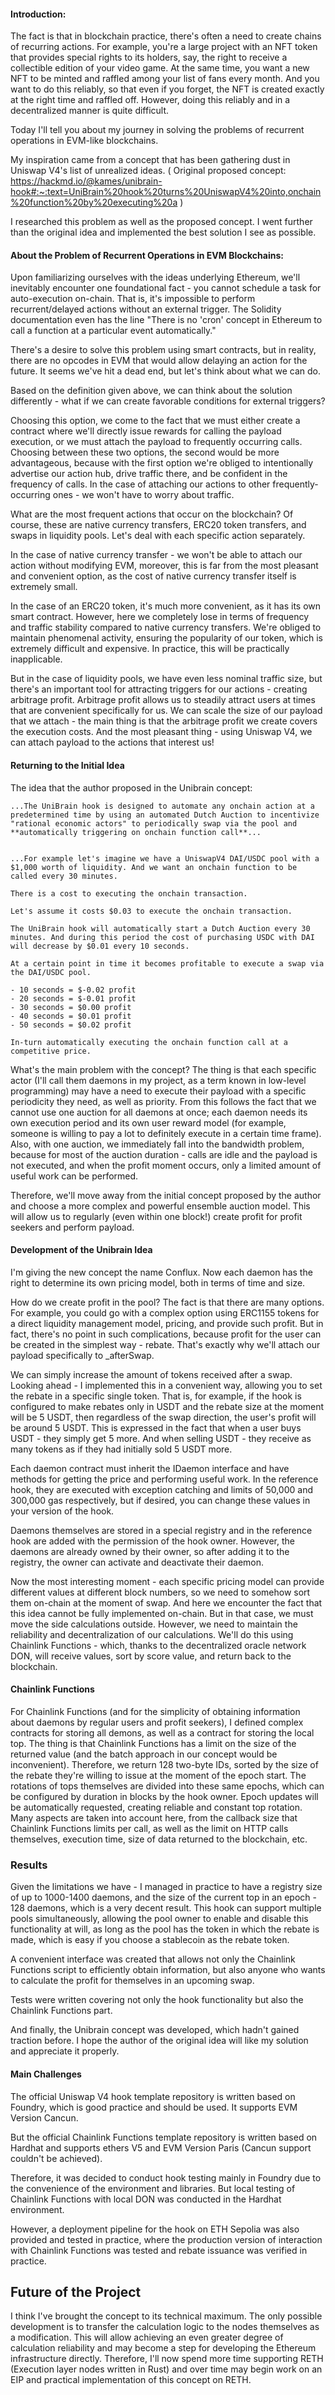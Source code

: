 #### Introduction:

The fact is that in blockchain practice, there's often a need to create chains of recurring actions. For example, you're a large project with an NFT token that provides special rights to its holders, say, the right to receive a collectible edition of your video game. At the same time, you want a new NFT to be minted and raffled among your list of fans every month. And you want to do this reliably, so that even if you forget, the NFT is created exactly at the right time and raffled off. However, doing this reliably and in a decentralized manner is quite difficult.

Today I'll tell you about my journey in solving the problems of recurrent operations in EVM-like blockchains.

My inspiration came from a concept that has been gathering dust in Uniswap V4's list of unrealized ideas.
(
Original proposed concept:
https://hackmd.io/@kames/unibrain-hook#:~:text=UniBrain%20hook%20turns%20UniswapV4%20into,onchain%20function%20by%20executing%20a
)

I researched this problem as well as the proposed concept. I went further than the original idea and implemented the best solution I see as possible.

#### About the Problem of Recurrent Operations in EVM Blockchains:

Upon familiarizing ourselves with the ideas underlying Ethereum, we'll inevitably encounter one foundational fact - you cannot schedule a task for auto-execution on-chain. That is, it's impossible to perform recurrent/delayed actions without an external trigger. The Solidity documentation even has the line "There is no 'cron' concept in Ethereum to call a function at a particular event automatically."

There's a desire to solve this problem using smart contracts, but in reality, there are no opcodes in EVM that would allow delaying an action for the future. It seems we've hit a dead end, but let's think about what we can do.

Based on the definition given above, we can think about the solution differently - what if we can create favorable conditions for external triggers?

Choosing this option, we come to the fact that we must either create a contract where we'll directly issue rewards for calling the payload execution, or we must attach the payload to frequently occurring calls. Choosing between these two options, the second would be more advantageous, because with the first option we're obliged to intentionally advertise our action hub, drive traffic there, and be confident in the frequency of calls. In the case of attaching our actions to other frequently-occurring ones - we won't have to worry about traffic.

What are the most frequent actions that occur on the blockchain? Of course, these are native currency transfers, ERC20 token transfers, and swaps in liquidity pools. Let's deal with each specific action separately.

In the case of native currency transfer - we won't be able to attach our action without modifying EVM, moreover, this is far from the most pleasant and convenient option, as the cost of native currency transfer itself is extremely small.

In the case of an ERC20 token, it's much more convenient, as it has its own smart contract. However, here we completely lose in terms of frequency and traffic stability compared to native currency transfers. We're obliged to maintain phenomenal activity, ensuring the popularity of our token, which is extremely difficult and expensive. In practice, this will be practically inapplicable.

But in the case of liquidity pools, we have even less nominal traffic size, but there's an important tool for attracting triggers for our actions - creating arbitrage profit. Arbitrage profit allows us to steadily attract users at times that are convenient specifically for us. We can scale the size of our payload that we attach - the main thing is that the arbitrage profit we create covers the execution costs. And the most pleasant thing - using Uniswap V4, we can attach payload to the actions that interest us!

#### Returning to the Initial Idea

The idea that the author proposed in the Unibrain concept:

```
...The UniBrain hook is designed to automate any onchain action at a predetermined time by using an automated Dutch Auction to incentivize "rational economic actors" to periodically swap via the pool and **automatically triggering on onchain function call**...


...For example let's imagine we have a UniswapV4 DAI/USDC pool with a $1,000 worth of liquidity. And we want an onchain function to be called every 30 minutes.

There is a cost to executing the onchain transaction.

Let's assume it costs $0.03 to execute the onchain transaction.

The UniBrain hook will automatically start a Dutch Auction every 30 minutes. And during this period the cost of purchasing USDC with DAI will decrease by $0.01 every 10 seconds.

At a certain point in time it becomes profitable to execute a swap via the DAI/USDC pool.

- 10 seconds = $-0.02 profit
- 20 seconds = $-0.01 profit
- 30 seconds = $0.00 profit
- 40 seconds = $0.01 profit
- 50 seconds = $0.02 profit

In-turn automatically executing the onchain function call at a competitive price.
```

What's the main problem with the concept? The thing is that each specific actor (I'll call them daemons in my project, as a term known in low-level programming) may have a need to execute their payload with a specific periodicity they need, as well as priority. From this follows the fact that we cannot use one auction for all daemons at once; each daemon needs its own execution period and its own user reward model (for example, someone is willing to pay a lot to definitely execute in a certain time frame). Also, with one auction, we immediately fall into the bandwidth problem, because for most of the auction duration - calls are idle and the payload is not executed, and when the profit moment occurs, only a limited amount of useful work can be performed.

Therefore, we'll move away from the initial concept proposed by the author and choose a more complex and powerful ensemble auction model. This will allow us to regularly (even within one block!) create profit for profit seekers and perform payload.

#### Development of the Unibrain Idea

I'm giving the new concept the name Conflux. Now each daemon has the right to determine its own pricing model, both in terms of time and size.

How do we create profit in the pool? The fact is that there are many options. For example, you could go with a complex option using ERC1155 tokens for a direct liquidity management model, pricing, and provide such profit. But in fact, there's no point in such complications, because profit for the user can be created in the simplest way - rebate. That's exactly why we'll attach our payload specifically to _afterSwap.

We can simply increase the amount of tokens received after a swap. Looking ahead - I implemented this in a convenient way, allowing you to set the rebate in a specific single token. That is, for example, if the hook is configured to make rebates only in USDT and the rebate size at the moment will be 5 USDT, then regardless of the swap direction, the user's profit will be around 5 USDT. This is expressed in the fact that when a user buys USDT - they simply get 5 more. And when selling USDT - they receive as many tokens as if they had initially sold 5 USDT more.

Each daemon contract must inherit the IDaemon interface and have methods for getting the price and performing useful work. In the reference hook, they are executed with exception catching and limits of 50,000 and 300,000 gas respectively, but if desired, you can change these values in your version of the hook.

Daemons themselves are stored in a special registry and in the reference hook are added with the permission of the hook owner. However, the daemons are already owned by their owner, so after adding it to the registry, the owner can activate and deactivate their daemon.

Now the most interesting moment - each specific pricing model can provide different values at different block numbers, so we need to somehow sort them on-chain at the moment of swap. And here we encounter the fact that this idea cannot be fully implemented on-chain. But in that case, we must move the side calculations outside. However, we need to maintain the reliability and decentralization of our calculations. We'll do this using Chainlink Functions - which, thanks to the decentralized oracle network DON, will receive values, sort by score value, and return back to the blockchain.

#### Chainlink Functions

For Chainlink Functions (and for the simplicity of obtaining information about daemons by regular users and profit seekers), I defined complex contracts for storing all demons, as well as a contract for storing the local top. The thing is that Chainlink Functions has a limit on the size of the returned value (and the batch approach in our concept would be inconvenient). Therefore, we return 128 two-byte IDs, sorted by the size of the rebate they're willing to issue at the moment of the epoch start. The rotations of tops themselves are divided into these same epochs, which can be configured by duration in blocks by the hook owner. Epoch updates will be automatically requested, creating reliable and constant top rotation. Many aspects are taken into account here, from the callback size that Chainlink Functions limits per call, as well as the limit on HTTP calls themselves, execution time, size of data returned to the blockchain, etc.

### Results

Given the limitations we have - I managed in practice to have a registry size of up to 1000-1400 daemons, and the size of the current top in an epoch - 128 daemons, which is a very decent result. This hook can support multiple pools simultaneously, allowing the pool owner to enable and disable this functionality at will, as long as the pool has the token in which the rebate is made, which is easy if you choose a stablecoin as the rebate token.

A convenient interface was created that allows not only the Chainlink Functions script to efficiently obtain information, but also anyone who wants to calculate the profit for themselves in an upcoming swap.

Tests were written covering not only the hook functionality but also the Chainlink Functions part.

And finally, the Unibrain concept was developed, which hadn't gained traction before. I hope the author of the original idea will like my solution and appreciate it properly.

#### Main Challenges

The official Uniswap V4 hook template repository is written based on Foundry, which is good practice and should be used. It supports EVM Version Cancun.

But the official Chainlink Functions template repository is written based on Hardhat and supports ethers V5 and EVM Version Paris (Cancun support couldn't be achieved).

Therefore, it was decided to conduct hook testing mainly in Foundry due to the convenience of the environment and libraries. But local testing of Chainlink Functions with local DON was conducted in the Hardhat environment.

However, a deployment pipeline for the hook on ETH Sepolia was also provided and tested in practice, where the production version of interaction with Chainlink Functions was tested and rebate issuance was verified in practice.

## Future of the Project

I think I've brought the concept to its technical maximum. The only possible development is to transfer the calculation logic to the nodes themselves as a modification. This will allow achieving an even greater degree of calculation reliability and may become a step for developing the Ethereum infrastructure directly. Therefore, I'll now spend more time supporting RETH (Execution layer nodes written in Rust) and over time may begin work on an EIP and practical implementation of this concept on RETH.